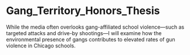 # Gang_Territory_Honors_Thesis
While the media often overlooks gang-affiliated school violence—such as targeted attacks and drive-by shootings—I will examine how the environmental presence of gangs contributes to elevated rates of gun violence in Chicago schools.
